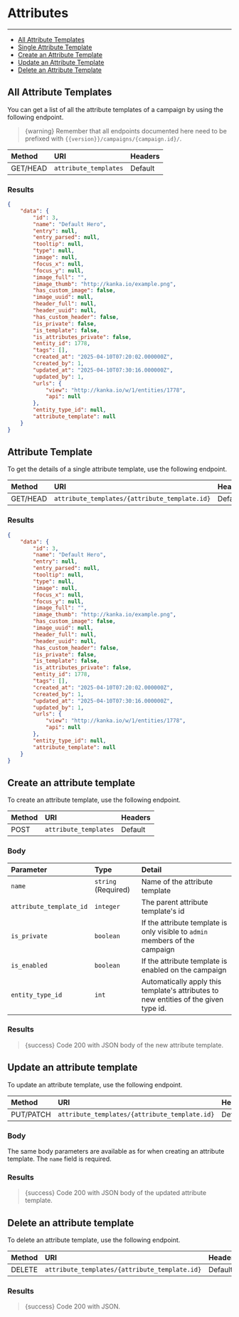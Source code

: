 # Attributes

---

- [All Attribute Templates](#all-attribute-templates)
- [Single Attribute Template](#attribute-template)
- [Create an Attribute Template](#create-attribute-template)
- [Update an Attribute Template](#update-attribute-template)
- [Delete an Attribute Template](#delete-attribute-template)

<a name="all-attribute-templates"></a>
## All Attribute Templates

You can get a list of all the attribute templates of a campaign by using the following endpoint.

> {warning} Remember that all endpoints documented here need to be prefixed with `{{version}}/campaigns/{campaign.id}/`.


| Method | URI                                  | Headers |
| :- |:-------------------------------------|  :-  |
| GET/HEAD | `attribute_templates` | Default |

### Results
```json
{
    "data": {
        "id": 3,
        "name": "Default Hero",
        "entry": null,
        "entry_parsed": null,
        "tooltip": null,
        "type": null,
        "image": null,
        "focus_x": null,
        "focus_y": null,
        "image_full": "",
        "image_thumb": "http://kanka.io/example.png",
        "has_custom_image": false,
        "image_uuid": null,
        "header_full": null,
        "header_uuid": null,
        "has_custom_header": false,
        "is_private": false,
        "is_template": false,
        "is_attributes_private": false,
        "entity_id": 1778,
        "tags": [],
        "created_at": "2025-04-10T07:20:02.000000Z",
        "created_by": 1,
        "updated_at": "2025-04-10T07:30:16.000000Z",
        "updated_by": 1,
        "urls": {
            "view": "http://kanka.io/w/1/entities/1778",
            "api": null
        },
        "entity_type_id": null,
        "attribute_template": null
    }
}
```


<a name="attribute-template"></a>
## Attribute Template

To get the details of a single attribute template, use the following endpoint.

| Method | URI                                                 | Headers |
| :- |:----------------------------------------------------|  :-  |
| GET/HEAD | `attribute_templates/{attribute_template.id}` | Default |

### Results
```json
{
    "data": {
        "id": 3,
        "name": "Default Hero",
        "entry": null,
        "entry_parsed": null,
        "tooltip": null,
        "type": null,
        "image": null,
        "focus_x": null,
        "focus_y": null,
        "image_full": "",
        "image_thumb": "http://kanka.io/example.png",
        "has_custom_image": false,
        "image_uuid": null,
        "header_full": null,
        "header_uuid": null,
        "has_custom_header": false,
        "is_private": false,
        "is_template": false,
        "is_attributes_private": false,
        "entity_id": 1778,
        "tags": [],
        "created_at": "2025-04-10T07:20:02.000000Z",
        "created_by": 1,
        "updated_at": "2025-04-10T07:30:16.000000Z",
        "updated_by": 1,
        "urls": {
            "view": "http://kanka.io/w/1/entities/1778",
            "api": null
        },
        "entity_type_id": null,
        "attribute_template": null
    }
}
```


<a name="create-attribute-template"></a>
## Create an attribute template

To create an attribute template, use the following endpoint.

| Method | URI | Headers |
| :- |   :-   |  :-  |
| POST | `attribute_templates` | Default |

### Body

| Parameter | Type | Detail |
| :- |   :-   |  :-  |
| `name` | `string` (Required) | Name of the attribute template |
| `attribute_template_id` | `integer` | The parent attribute template's id |
| `is_private` | `boolean` | If the attribute template is only visible to `admin` members of the campaign |
| `is_enabled` | `boolean` | If the attribute template is enabled on the campaign |
| `entity_type_id` | `int` | Automatically apply this template's attributes to new entities of the given type id. |

### Results

> {success} Code 200 with JSON body of the new attribute template.


<a name="update-attribute-template"></a>
## Update an attribute template

To update an attribute template, use the following endpoint.

| Method | URI | Headers |
| :- |   :-   |  :-  |
| PUT/PATCH | `attribute_templates/{attribute_template.id}` | Default |

### Body

The same body parameters are available as for when creating an attribute template. The `name` field is required.

### Results

> {success} Code 200 with JSON body of the updated attribute template.


<a name="delete-attribute-template"></a>
## Delete an attribute template

To delete an attribute template, use the following endpoint.

| Method | URI | Headers |
| :- |   :-   |  :-  |
| DELETE | `attribute_templates/{attribute_template.id}` | Default |

### Results

> {success} Code 200 with JSON.
